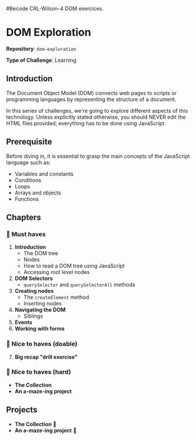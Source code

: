 #Becode CRL-Wilson-4 DOM exercices.
# DOM Exploration

**Repository**: `dom-exploration`

**Type of Challenge**: Learning

## Introduction

The Document Object Model (DOM) connects web pages to scripts or programming languages by representing the structure of a document.

In this series of challenges, we're going to explore different aspects of this technology. Unless explicitly stated otherwise, you should NEVER edit the HTML files provided; everything has to be done using JavaScript.

## Prerequisite

Before diving in, it is essential to grasp the main concepts of the JavaScript language such as:

- Variables and constants
- Conditions
- Loops
- Arrays and objects
- Functions

## Chapters

### 🌱 Must haves
1. **Introduction**
    - The DOM tree
    - Nodes
    - How to read a DOM tree using JavaScript
    - Accessing root level nodes
2. **DOM Selectors**
    - `querySelector` and `querySelectorAll` methods
3. **Creating nodes**
    - The `createElement` method
    - Inserting nodes
4. **Navigating the DOM**
    - Siblings
5. **Events**
6. **Working with forms**

### 🌼 Nice to haves (doable)
7. **Big recap "drill exercise"**

### 🌳 Nice to haves (hard)
- **The Collection**
- **An a-maze-ing project**

## Projects

- **The Collection** 🌱
- **An a-maze-ing project** 🌳
